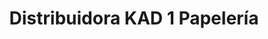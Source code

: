 ---
title: "Distribuidora KAD 1 Papelería"
url: /quito/distribuidora-kad-1-papeleria/
shop: Allgemein
---